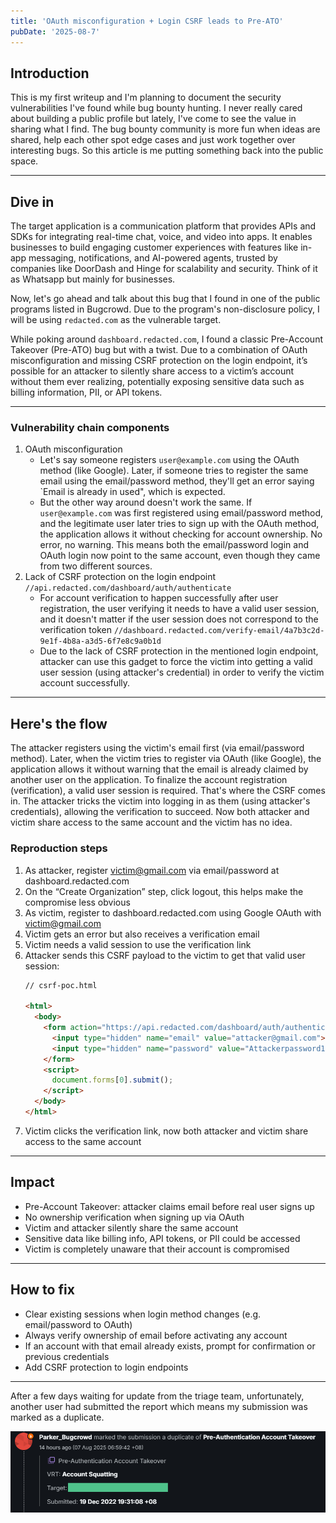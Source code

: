 ```yaml
---
title: 'OAuth misconfiguration + Login CSRF leads to Pre-ATO'
pubDate: '2025-08-7'
---
```


## Introduction

This is my first writeup and I'm planning to document the security vulnerabilities I've found while bug bounty hunting. I never really cared about building a public profile but lately, I've come to see the value in sharing what I find. The bug bounty community is more fun when ideas are shared, help each other spot edge cases and just work together over interesting bugs. So this article is me putting something back into the public space.

---

## Dive in

The target application is a communication platform that provides APIs and SDKs for integrating real-time chat, voice, and video into apps. It enables businesses to build engaging customer experiences with features like in-app messaging, notifications, and AI-powered agents, trusted by companies like DoorDash and Hinge for scalability and security. Think of it as Whatsapp but mainly for businesses.

Now, let's go ahead and talk about this bug that I found in one of the public programs listed in Bugcrowd. Due to the program's non-disclosure policy, I will be using `redacted.com` as the vulnerable target.

While poking around `dashboard.redacted.com`, I found a classic Pre-Account Takeover (Pre-ATO) bug but with a twist. Due to a combination of OAuth misconfiguration and missing CSRF protection on the login endpoint, it’s possible for an attacker to silently share access to a victim’s account without them ever realizing, potentially exposing sensitive data such as billing information, PII, or API tokens.

---

### Vulnerability chain components

1. OAuth misconfiguration
   - Let's say someone registers `user@example.com` using the OAuth method (like Google). Later, if someone tries to register the same email using the email/password method, they'll get an error saying `Email is already in used", which is expected.
   - But the other way around doesn't work the same. If `user@example.com` was first registered using email/password method, and the legitimate user later tries to sign up with the OAuth method, the application allows it without checking for account ownership. No error, no warning. This means both the email/password login and OAuth login now point to the same account, even though they came from two different sources.
2. Lack of CSRF protection on the login endpoint `//api.redacted.com/dashboard/auth/authenticate`
   - For account verification to happen successfully after user registration, the user verifying it needs to have a valid user session, and it doesn't matter if the user session does not correspond to the verification token `//dashboard.redacted.com/verify-email/4a7b3c2d-9e1f-4b8a-a3d5-6f7e8c9a0b1d`
   - Due to the lack of CSRF protection in the mentioned login endpoint, attacker can use this gadget to force the victim into getting a valid user session (using attacker's credential) in order to verify the victim account successfully.

---

## Here's the flow

The attacker registers using the victim's email first (via email/password method). Later, when the victim tries to register via OAuth (like Google), the application allows it without warning that the email is already claimed by another user on the application. To finalize the account registration (verification), a valid user session is required. That's where the CSRF comes in. The attacker tricks the victim into logging in as them (using attacker's credentials), allowing the verification to succeed. Now both attacker and victim share access to the same account and the victim has no idea.

### Reproduction steps

1. As attacker, register victim@gmail.com via email/password at dashboard.redacted.com
2. On the “Create Organization” step, click logout, this helps make the compromise less obvious
3. As victim, register to dashboard.redacted.com using Google OAuth with victim@gmail.com
4. Victim gets an error but also receives a verification email
5. Victim needs a valid session to use the verification link
6. Attacker sends this CSRF payload to the victim to get that valid user session:
   ```html
   // csrf-poc.html
   
   <html>
     <body>
       <form action="https://api.redacted.com/dashboard/auth/authenticate/" method="POST" enctype="application/json">
         <input type="hidden" name="email" value="attacker@gmail.com">
         <input type="hidden" name="password" value="Attackerpassword123#">
       </form>
       <script>
         document.forms[0].submit();
       </script>
     </body>
   </html>
   ```
7. Victim clicks the verification link, now both attacker and victim share access to the same account

---

## Impact

- Pre-Account Takeover: attacker claims email before real user signs up
- No ownership verification when signing up via OAuth
- Victim and attacker silently share the same account
- Sensitive data like billing info, API tokens, or PII could be accessed
- Victim is completely unaware that their account is compromised

---

## How to fix

- Clear existing sessions when login method changes (e.g. email/password to OAuth)
- Always verify ownership of email before activating any account
- If an account with that email already exists, prompt for confirmation or previous credentials
- Add CSRF protection to login endpoints

---

After a few days waiting for update from the triage team, unfortunately, another user had submitted the report which means my submission was marked as a duplicate.

![POS](./_assets/pre-ato-pos-bc.png)
